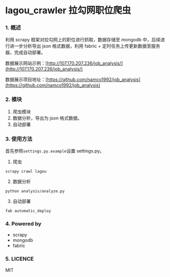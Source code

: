 # lagou_crawler 拉勾网职位爬虫
### 1. 概述
利用 scrapy 框架对拉勾网上的职位进行抓取，数据存储至 mongodb 中，后续进行进一步分析导出 json 格式数据，利用 fabric + 定时任务上传更新数据至服务器，完成自动部署。

数据展示网站示例：[http://107.170.207.236/job_analysis/](http://107.170.207.236/job_analysis/)

数据展示项目地址：[https://github.com/namco1992/job_analysis](https://github.com/namco1992/job_analysis)

### 2. 模块
1. 爬虫模块
2. 数据分析，导出为 json 格式数据。
3. 自动部署

### 3. 使用方法
首先参照`settings.py.example`设置 settings.py。
1. 爬虫
```shell
scrapy crawl lagou
```
2. 数据分析
```shell
python analysis/analyze.py
```

3. 自动部署
```shell
fab automatic_deploy
```

### 4. Powered by
- scrapy
- mongodb
- fabric

### 5. LICENCE
MIT
